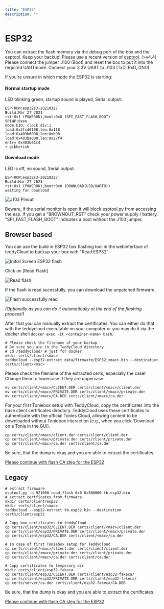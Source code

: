 ```yaml
---
title: "ESP32"
description: ""
---
```


# ESP32
You can extract the flash memory via the debug port of the box and the esptool. Keep your backup! Please use a recent version of [esptool](https://github.com/espressif/esptool). (>v4.4)
Please connect the jumper J100 (Boot) and reset the box to put it into the required UARTmode. Connect your 3.3V UART to J103 (TxD, RxD, GND).

If you're unsure in which mode the ESP32 is starting:

#### Normal startup mode

LED blinking green, startup sound is played, Serial output:

    ESP-ROM:esp32s3-20210327
    Build:Mar 27 2021
    rst:0x1 (POWERON),boot:0x8 (SPI_FAST_FLASH_BOOT)
    SPIWP:0xee
    mode:DIO, clock div:1
    load:0x3fcd0108,len:0x118
    load:0x403b6000,len:0xb90
    load:0x403ba000,len:0x27f4
    entry 0x403b61c4
    + gibberish


#### Download mode

LED is off, no sound, Serial output:

    ESP-ROM:esp32s3-20210327
    Build:Mar 27 2021
    rst:0x1 (POWERON),boot:0x0 (DOWNLOAD(USB/UART0))
    waiting for download


![J103 Pinout](/img/tb-esp32-uart.jpg)

Beware, if the serial monitor is open it will block esptool.py from accessing the esp. If you get a "BROWNOUT_RST" check your power supply / battery. "SPI_FAST_FLASH_BOOT" indicates a boot without the J100 jumper. 

## Browser based
You can use the build in ESP32 box flashing tool in the webinterface of teddyCloud to backup your box with "Read ESP32".

![Initial Screen ESP32 flash](/img/esp32_gui_flashing_00_initial.png)

Click on [Read Flash]

![Read flash](/img/esp32_gui_flashing_01_readflash.png)

If the flash is read sucessfully, you can download the unpatched firmware.

![Flash successfully read](/img/esp32_gui_flashing_02_patchflash.png)


_(Optionally as you can do it automatically at the end of the flashing process!)_

After that you can manually extract the certificates. You can either do that with the teddycloud executable on your computer or you may do it via the docker shell `docker exec -it <container-name> bash`.
```
# Please check the filename of your backup
# Be sure you are in the TeddyCloud directory
# cd /teddycloud/ # just for docker
mkdir certs/client/<mac>
teddycloud --esp32-extract data/firmware/ESP32_<mac>.bin --destination certs/client/<mac>
```
Please check the filename of the extracted certs, especially the case! Change them to lowercase if they are uppercase.
```
mv certs/client/<mac>/CLIENT.DER certs/client/<mac>/client.der
mv certs/client/<mac>/PRIVATE.DER certs/client/<mac>/private.der
mv certs/client/<mac>/CA.DER certs/client/<mac>/ca.der
```
For your first Toniebox setup with TeddyCloud, copy the certificates into the base client certificates directory. TeddyCloud uses these certificates to authenticate with the official Tonies Cloud, allowing content to be downloaded without Toniebox interaction (e.g., when you click 'Download' on a Tonie in the GUI).
```
cp certs/client/<mac>/client.der certs/client/client.der
cp certs/client/<mac>/private.der certs/client/private.der
cp certs/client/<mac>/ca.der certs/client/ca.der
```

Be sure, that the dump is okay and you are able to extract the certificates. 

[Please continue with flash CA step for the ESP32](../../flash-ca/esp32)

## Legacy
```
# extract firmware
esptool.py -b 921600 read_flash 0x0 0x800000 tb.esp32.bin
# extract certficates from firmware
mkdir certs/client/esp32
mkdir certs/client/<mac>
teddycloud --esp32-extract tb.esp32.bin --destination certs/client/esp32

# Copy box certificates to teddyCloud
cp certs/client/esp32/CLIENT.DER certs/client/<mac>/client.der
cp certs/client/esp32/PRIVATE.DER certs/client/<mac>/private.der
cp certs/client/esp32/CA.DER certs/client/<mac>/ca.der

# In case of first Toniebox setup for TeddyCloud
cp certs/client/<mac>/client.der certs/client/client.der
cp certs/client/<mac>/private.der certs/client/private.der
cp certs/client/<mac>/ca.der certs/client/ca.der

# Copy certificates to temporary dir
mkdir certs/client/esp32-fakeca
cp certs/client/esp32/CLIENT.DER certs/client/esp32-fakeca/
cp certs/client/esp32/PRIVATE.DER certs/client/esp32-fakeca/
cp certs/server/ca.der certs/client/esp32-fakeca/CA.DER
```

Be sure, that the dump is okay and you are able to extract the certificates. 

[Please continue with flash CA step for the ESP32](../../flash-ca/esp32)

